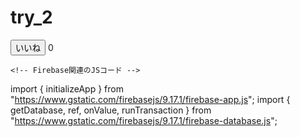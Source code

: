 # try_2

<!DOCTYPE html>
<html lang="en">
<head>
    <meta charset="UTF-8">
    <meta http-equiv="X-UA-Compatible" content="IE=edge">
    <meta name="viewport" content="width=device-width, initial-scale=1.0">
    <title>いいね機能</title>
    <style>
        .like-item {
            margin-bottom: 10px;
        }
    </style>
</head>
<body>
    <div class="like-container">
        <!-- 10個のいいねボタン -->
        <?php for ($i = 0; $i < 10; $i++) { ?>
        <div class="like-item">
            <button class="like-button" data-index="<?php echo $i; ?>">いいね</button>
            <span class="like-count">0</span>
        </div>
        <?php } ?>
    </div>


    <!-- Firebase関連のJSコード -->
import { initializeApp } from "https://www.gstatic.com/firebasejs/9.17.1/firebase-app.js";
import { getDatabase, ref, onValue, runTransaction } from "https://www.gstatic.com/firebasejs/9.17.1/firebase-database.js";
<script>
const firebaseConfig = {
    apiKey: "AIzaSyAI6PagpO-f8VC1yr3hNadU0Us7YLVM8o8",
    authDomain: "iine-76635.firebaseapp.com",
    databaseURL: "https://iine-76635.firebaseio.com",
    projectId: "iine-76635",
    storageBucket: "iine-76635.firebasestorage.app",
    messagingSenderId: "547516244877",
    appId: "1:547516244877:web:da260d23f79b78d90e53c4"
};

const app = initializeApp(firebaseConfig);
const database = getDatabase(app);

document.addEventListener('DOMContentLoaded', () => {
    const likeButtons = document.querySelectorAll('.like-button');
    const counts = document.querySelectorAll('.like-count');

    const likesRef = ref(database, 'likes');

    // 初期データを取得して反映
    onValue(likesRef, (snapshot) => {
        const data = snapshot.val() || [];
        likeButtons.forEach((button, index) => {
            counts[index].textContent = data[index] || 0;

            // ボタンクリック時にカウントを更新
            button.addEventListener('click', () => {
                runTransaction(ref(database, `likes/${index}`), (current) => {
                    return (current || 0) + 1;
                });
            });
        });
    });
});
    </script>
</body>
</html>


